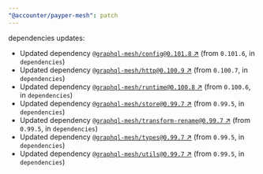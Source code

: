 ```yaml
---
"@accounter/payper-mesh": patch
---
```

dependencies updates:
  - Updated dependency [`@graphql-mesh/config@0.101.8` ↗︎](https://www.npmjs.com/package/@graphql-mesh/config/v/0.101.8) (from `0.101.6`, in `dependencies`)
  - Updated dependency [`@graphql-mesh/http@0.100.9` ↗︎](https://www.npmjs.com/package/@graphql-mesh/http/v/0.100.9) (from `0.100.7`, in `dependencies`)
  - Updated dependency [`@graphql-mesh/runtime@0.100.8` ↗︎](https://www.npmjs.com/package/@graphql-mesh/runtime/v/0.100.8) (from `0.100.6`, in `dependencies`)
  - Updated dependency [`@graphql-mesh/store@0.99.7` ↗︎](https://www.npmjs.com/package/@graphql-mesh/store/v/0.99.7) (from `0.99.5`, in `dependencies`)
  - Updated dependency [`@graphql-mesh/transform-rename@0.99.7` ↗︎](https://www.npmjs.com/package/@graphql-mesh/transform-rename/v/0.99.7) (from `0.99.5`, in `dependencies`)
  - Updated dependency [`@graphql-mesh/types@0.99.7` ↗︎](https://www.npmjs.com/package/@graphql-mesh/types/v/0.99.7) (from `0.99.5`, in `dependencies`)
  - Updated dependency [`@graphql-mesh/utils@0.99.7` ↗︎](https://www.npmjs.com/package/@graphql-mesh/utils/v/0.99.7) (from `0.99.5`, in `dependencies`)
